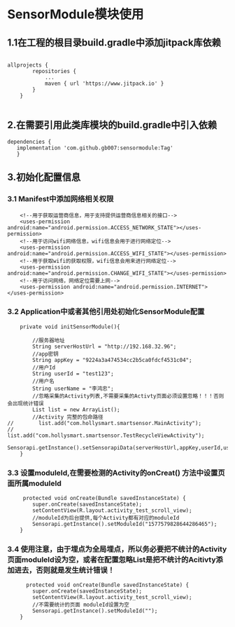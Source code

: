 # SensorModule模块使用

## 1.1在工程的根目录build.gradle中添加jitpack库依赖

````

allprojects {
		repositories {
			...
			maven { url 'https://www.jitpack.io' }
		}
	}
	
````

## 2.在需要引用此类库模块的build.gradle中引入依赖

 ````
dependencies {
	implementation 'com.github.gb007:sensormodule:Tag'
	}

````

## 3.初始化配置信息


### 3.1 Manifest中添加网络相关权限

````
    <!--用于获取运营商信息，用于支持提供运营商信息相关的接口-->
    <uses-permission android:name="android.permission.ACCESS_NETWORK_STATE"></uses-permission>
    <!--用于访问wifi网络信息，wifi信息会用于进行网络定位-->
    <uses-permission android:name="android.permission.ACCESS_WIFI_STATE"></uses-permission>
    <!--用于获取wifi的获取权限，wifi信息会用来进行网络定位-->
    <uses-permission android:name="android.permission.CHANGE_WIFI_STATE"></uses-permission>
    <!--用于访问网络，网络定位需要上网-->
    <uses-permission android:name="android.permission.INTERNET"></uses-permission>

````


### 3.2 Application中或者其他引用处初始化SensorModule配置

````
    private void initSensorModule(){
    
        //服务器地址
        String serverHostUrl = "http://192.168.32.96";
        //app密钥
        String appKey = "9224a3a474534cc2b5ca0fdcf4531c04";
        //用户Id
        String userId = "test123";
        //用户名
        String userName = "李鸿忠";
        //忽略采集的Activity列表,不需要采集的Activty页面必须设置忽略！！！否则会出现统计错误
        List list = new ArrayList();
        //Activity 完整的包命路径
//        list.add("com.hollysmart.smartsensor.MainActivity");
//        list.add("com.hollysmart.smartsensor.TestRecycleViewActivity");
        Sensorapi.getInstance().setSensorapiData(serverHostUrl,appKey,userId,userName,list,this);
    }

````

### 3.3 设置moduleId,在需要检测的Activity的onCreat() 方法中设置页面所属moduleId

````
     protected void onCreate(Bundle savedInstanceState) {
        super.onCreate(savedInstanceState);
        setContentView(R.layout.activity_test_scroll_view);
        //moduleId为后台提供,每个Activity都有对应的moduleId
        Sensorapi.getInstance().setModuleId("1577579828644286465");
    }

````

### 3.4 使用注意，由于埋点为全局埋点，所以务必要把不统计的Activity页面moduleId设为空，或者在配置忽略List是把不统计的Acitivty添加进去，否则就是发生统计错误！
 

````
      protected void onCreate(Bundle savedInstanceState) {
        super.onCreate(savedInstanceState);
        setContentView(R.layout.activity_test_scroll_view);
        //不需要统计的页面 moduleId设置为空
        Sensorapi.getInstance().setModuleId("");
    }
 
   
````
